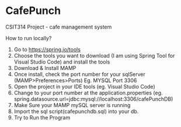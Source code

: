 # CafePunch
CSIT314 Project - cafe management system

How to run locally?

1. Go to https://spring.io/tools
2. Choose the tools you want to download (I am using Spring Tool for Visual Studio Code) and install the tools
3. Download & Install MAMP
4. Once install, check the port number for your sqlServer (MAMP>Preferences>Ports) Eg. MYSQL Port 3306
5. Open the project in your IDE tools (eg. Visual Studio Code)
6. Change to your port number at the application.properties (eg. spring.datasource.url=jdbc:mysql://localhost:3306/cafePunchDB)
7. Make Sure your MAMP mySQL server is running
8. Import the sql script(cafepunchdb.sql) into your db.
9. Try to Run the Program
